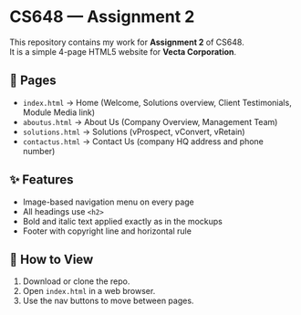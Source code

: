 # CS648 — Assignment 2

This repository contains my work for **Assignment 2** of CS648.  
It is a simple 4-page HTML5 website for **Vecta Corporation**.

## 📂 Pages
- `index.html` → Home (Welcome, Solutions overview, Client Testimonials, Module Media link)  
- `aboutus.html` → About Us (Company Overview, Management Team)  
- `solutions.html` → Solutions (vProspect, vConvert, vRetain)  
- `contactus.html` → Contact Us (company HQ address and phone number)  

## ✨ Features
- Image-based navigation menu on every page  
- All headings use `<h2>`  
- Bold and italic text applied exactly as in the mockups  
- Footer with copyright line and horizontal rule  

## 🚀 How to View
1. Download or clone the repo.  
2. Open `index.html` in a web browser.  
3. Use the nav buttons to move between pages.  
